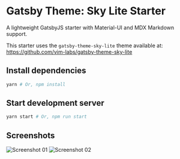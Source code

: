 # Gatsby Theme: Sky Lite Starter

A lightweight GatsbyJS starter with Material-UI and MDX Markdown support.

This starter uses the `gatsby-theme-sky-lite` theme available at:
https://github.com/vim-labs/gatsby-theme-sky-lite

## Install dependencies

```bash
yarn # Or, npm install
```

## Start development server

```bash
yarn start # Or, npm run start
```

## Screenshots

![Screenshot 01](https://user-images.githubusercontent.com/25379378/69301759-30e88480-0bcc-11ea-917d-cf3e50365b61.png)
![Screenshot 02](https://user-images.githubusercontent.com/25379378/69301760-30e88480-0bcc-11ea-9ba7-5593740590d3.png)
